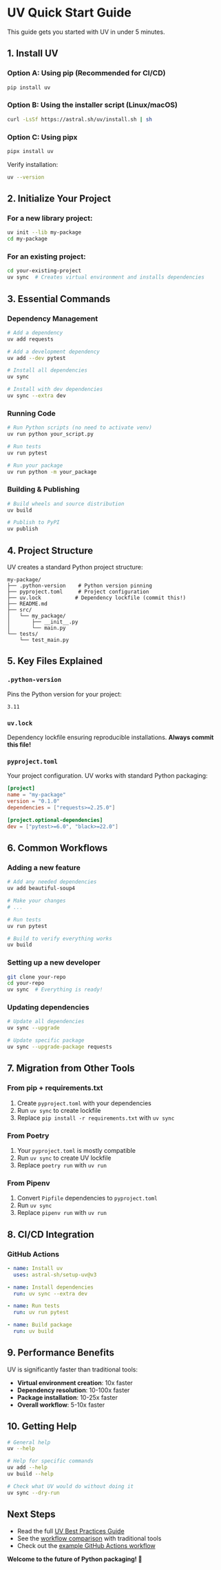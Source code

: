 # UV Quick Start Guide

This guide gets you started with UV in under 5 minutes.

## 1. Install UV

### Option A: Using pip (Recommended for CI/CD)
```bash
pip install uv
```

### Option B: Using the installer script (Linux/macOS)
```bash
curl -LsSf https://astral.sh/uv/install.sh | sh
```

### Option C: Using pipx
```bash
pipx install uv
```

Verify installation:
```bash
uv --version
```

## 2. Initialize Your Project

### For a new library project:
```bash
uv init --lib my-package
cd my-package
```

### For an existing project:
```bash
cd your-existing-project
uv sync  # Creates virtual environment and installs dependencies
```

## 3. Essential Commands

### Dependency Management
```bash
# Add a dependency
uv add requests

# Add a development dependency  
uv add --dev pytest

# Install all dependencies
uv sync

# Install with dev dependencies
uv sync --extra dev
```

### Running Code
```bash
# Run Python scripts (no need to activate venv)
uv run python your_script.py

# Run tests
uv run pytest

# Run your package
uv run python -m your_package
```

### Building & Publishing
```bash
# Build wheels and source distribution
uv build

# Publish to PyPI
uv publish
```

## 4. Project Structure

UV creates a standard Python project structure:

```
my-package/
├── .python-version    # Python version pinning
├── pyproject.toml     # Project configuration
├── uv.lock           # Dependency lockfile (commit this!)
├── README.md
├── src/
│   └── my_package/
│       ├── __init__.py
│       └── main.py
└── tests/
    └── test_main.py
```

## 5. Key Files Explained

### `.python-version`
Pins the Python version for your project:
```
3.11
```

### `uv.lock`
Dependency lockfile ensuring reproducible installations. **Always commit this file!**

### `pyproject.toml`
Your project configuration. UV works with standard Python packaging:
```toml
[project]
name = "my-package"
version = "0.1.0"
dependencies = ["requests>=2.25.0"]

[project.optional-dependencies]
dev = ["pytest>=6.0", "black>=22.0"]
```

## 6. Common Workflows

### Adding a new feature
```bash
# Add any needed dependencies
uv add beautiful-soup4

# Make your changes
# ...

# Run tests
uv run pytest

# Build to verify everything works
uv build
```

### Setting up a new developer
```bash
git clone your-repo
cd your-repo
uv sync  # Everything is ready!
```

### Updating dependencies
```bash
# Update all dependencies
uv sync --upgrade

# Update specific package
uv sync --upgrade-package requests
```

## 7. Migration from Other Tools

### From pip + requirements.txt
1. Create `pyproject.toml` with your dependencies
2. Run `uv sync` to create lockfile
3. Replace `pip install -r requirements.txt` with `uv sync`

### From Poetry
1. Your `pyproject.toml` is mostly compatible
2. Run `uv sync` to create UV lockfile  
3. Replace `poetry run` with `uv run`

### From Pipenv
1. Convert `Pipfile` dependencies to `pyproject.toml`
2. Run `uv sync`
3. Replace `pipenv run` with `uv run`

## 8. CI/CD Integration

### GitHub Actions
```yaml
- name: Install uv
  uses: astral-sh/setup-uv@v3

- name: Install dependencies
  run: uv sync --extra dev

- name: Run tests
  run: uv run pytest

- name: Build package
  run: uv build
```

## 9. Performance Benefits

UV is significantly faster than traditional tools:

- **Virtual environment creation**: 10x faster
- **Dependency resolution**: 10-100x faster  
- **Package installation**: 10-25x faster
- **Overall workflow**: 5-10x faster

## 10. Getting Help

```bash
# General help
uv --help

# Help for specific commands
uv add --help
uv build --help

# Check what UV would do without doing it
uv sync --dry-run
```

## Next Steps

- Read the full [UV Best Practices Guide](uv_best_practices.md)
- See the [workflow comparison](uv_workflow_comparison.md) with traditional tools
- Check out the [example GitHub Actions workflow](../.github/workflows/test_uv.yml)

**Welcome to the future of Python packaging! 🚀**